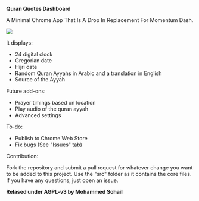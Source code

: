 **Quran Quotes Dashboard**

A Minimal Chrome App That Is A Drop In Replacement For Momentum Dash.

<img src=http://i.imgur.com/d3Lp5DWg.png>

It displays:

- 24 digital clock 
- Gregorian date
- Hijri date
- Random Quran Ayyahs in Arabic and a translation in English
- Source of the Ayyah

Future add-ons:

- Prayer timings based on location
- Play audio of the quran ayyah
- Advanced settings

To-do:

- Publish to Chrome Web Store
- Fix bugs (See "Issues" tab)

Contribution:

Fork the repository and submit a pull request for whatever change you want to be added to this project. Use the "src" folder as it contains the core files. If you have any questions, just open an issue.


**Relased under AGPL-v3 by Mohammed Sohail**